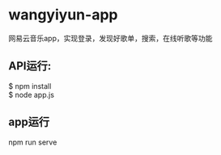# wangyiyun-app
网易云音乐app，实现登录，发现好歌单，搜索，在线听歌等功能
## API运行:
$ npm install   
$ node app.js
## app运行
npm run serve
